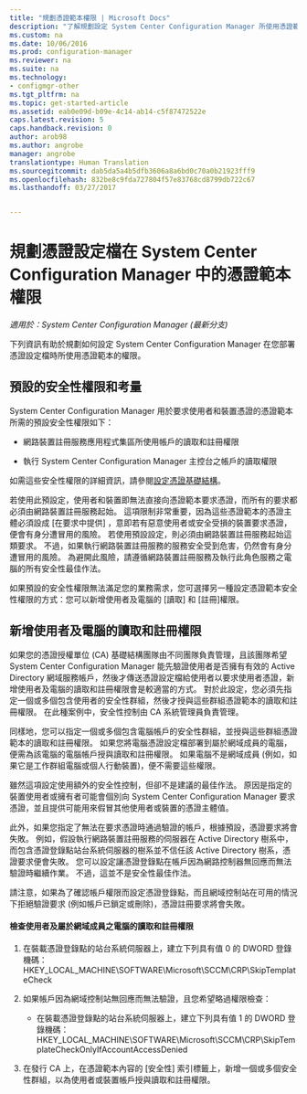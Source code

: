 ```yaml
---
title: "規劃憑證範本權限 | Microsoft Docs"
description: "了解規劃設定 System Center Configuration Manager 所使用憑證範本所需的權限。"
ms.custom: na
ms.date: 10/06/2016
ms.prod: configuration-manager
ms.reviewer: na
ms.suite: na
ms.technology:
- configmgr-other
ms.tgt_pltfrm: na
ms.topic: get-started-article
ms.assetid: eab0e09d-b09e-4c14-ab14-c5f87472522e
caps.latest.revision: 5
caps.handback.revision: 0
author: arob98
ms.author: angrobe
manager: angrobe
translationtype: Human Translation
ms.sourcegitcommit: dab5da5a4b5dfb3606a8a6bd0c70a0b21923fff9
ms.openlocfilehash: 832be8c9fda727804f57e83768cd8799db722c67
ms.lasthandoff: 03/27/2017


---
```

# <a name="planning-for-certificate-template-permissions-for-certificate-profiles-in-system-center-configuration-manager"></a>規劃憑證設定檔在 System Center Configuration Manager 中的憑證範本權限

*適用於：System Center Configuration Manager (最新分支)*


下列資訊有助於規劃如何設定 System Center Configuration Manager 在您部署憑證設定檔時所使用憑證範本的權限。  

## <a name="default-security-permissions-and-considerations"></a>預設的安全性權限和考量  
 System Center Configuration Manager 用於要求使用者和裝置憑證的憑證範本所需的預設安全性權限如下：  

-   網路裝置註冊服務應用程式集區所使用帳戶的讀取和註冊權限  

-   執行 System Center Configuration Manager 主控台之帳戶的讀取權限  

 如需這些安全性權限的詳細資訊，請參閱[設定憑證基礎結構](../deploy-use/certificate-infrastructure.md)。  

 若使用此預設定，使用者和裝置即無法直接向憑證範本要求憑證，而所有的要求都必須由網路裝置註冊服務起始。 這項限制非常重要，因為這些憑證範本的憑證主體必須設成 [在要求中提供]  ，意即若有惡意使用者或安全受損的裝置要求憑證，便會有身分遭冒用的風險。 若使用預設設定，則必須由網路裝置註冊服務起始這類要求。 不過，如果執行網路裝置註冊服務的服務安全受到危害，仍然會有身分遭冒用的風險。 為避開此風險，請遵循網路裝置註冊服務及執行此角色服務之電腦的所有安全性最佳作法。  

 如果預設的安全性權限無法滿足您的業務需求，您可選擇另一種設定憑證範本安全性權限的方式：您可以新增使用者及電腦的 [讀取] 和 [註冊]權限。  

## <a name="adding-read-and-enroll-permissions-for-users-and-computers"></a>新增使用者及電腦的讀取和註冊權限  
 如果您的憑證授權單位 (CA) 基礎結構團隊由不同團隊負責管理，且該團隊希望 System Center Configuration Manager 能先驗證使用者是否擁有有效的 Active Directory 網域服務帳戶，然後才傳送憑證設定檔給使用者以要求使用者憑證，新增使用者及電腦的讀取和註冊權限會是較適當的方式。 對於此設定，您必須先指定一個或多個包含使用者的安全性群組，然後才授與這些群組憑證範本的讀取和註冊權限。 在此種案例中，安全性控制由 CA 系統管理員負責管理。  

 同樣地，您可以指定一個或多個包含電腦帳戶的安全性群組，並授與這些群組憑證範本的讀取和註冊權限。 如果您將電腦憑證設定檔部署到屬於網域成員的電腦，便需為該電腦的電腦帳戶授與讀取和註冊權限。 如果電腦不是網域成員 (例如，如果它是工作群組電腦或個人行動裝置)，便不需要這些權限。  

 雖然這項設定使用額外的安全性控制，但卻不是建議的最佳作法。 原因是指定的裝置使用者或擁有者可能會個別向 System Center Configuration Manager 要求憑證，並且提供可能用來假冒其他使用者或裝置的憑證主體值。  

 此外，如果您指定了無法在要求憑證時通過驗證的帳戶，根據預設，憑證要求將會失敗。 例如，假設執行網路裝置註冊服務的伺服器在 Active Directory 樹系中，而包含憑證登錄點站台系統伺服器的樹系並不信任該 Active Directory 樹系，憑證要求便會失敗。 您可以設定讓憑證登錄點在帳戶因為網路控制器無回應而無法驗證時繼續作業。 不過，這並不是安全性最佳作法。  

 請注意，如果為了確認帳戶權限而設定憑證登錄點，而且網域控制站在可用的情況下拒絕驗證要求 (例如帳戶已鎖定或刪除)，憑證註冊要求將會失敗。  

#### <a name="to-check-for-read-and-enroll-permissions-for-users-and-domain-member-computers"></a>檢查使用者及屬於網域成員之電腦的讀取和註冊權限  

1.  在裝載憑證登錄點的站台系統伺服器上，建立下列具有值 0 的 DWORD 登錄機碼：HKEY_LOCAL_MACHINE\SOFTWARE\Microsoft\SCCM\CRP\SkipTemplateCheck  

2.  如果帳戶因為網域控制站無回應而無法驗證，且您希望略過權限檢查：  

    -   在裝載憑證登錄點的站台系統伺服器上，建立下列具有值 1 的 DWORD 登錄機碼：HKEY_LOCAL_MACHINE\SOFTWARE\Microsoft\SCCM\CRP\SkipTemplateCheckOnlyIfAccountAccessDenied  

3.  在發行 CA 上，在憑證範本內容的 [安全性]  索引標籤上，新增一個或多個安全性群組，以為使用者或裝置帳戶授與讀取和註冊權限。  

